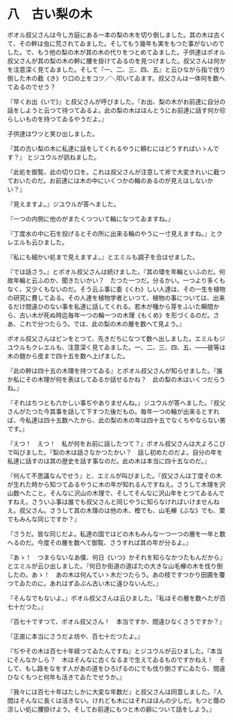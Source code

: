 # 八　古い梨の木

ポオル叔父さんは今し方庭にある一本の梨の木を切り倒しました。其の木は古くて、その幹は虫に荒されてゐました。そしてもう幾年も実をもつた事がないのでした。で、もう他の梨の木が其の木の代りをつとめてゐました。子供達はポオル叔父さんが其の梨の木の幹に腰を掛けてゐるのを見つけました。叔父さんは何かを注意深く見てゐました。そして『一、二、三、四、五』と云ひながら指で伐り倒した木の截《き》り口の上をコツ／＼叩いてゐます。叔父さんは一体何を数へてゐるのでせう？

『早くお出《いで》』と叔父さんが呼びました。『お出、梨の木がお前達に自分の話をしようと云つて待つてゐるよ。此の梨の木はほんとうにお前達に話す何か珍らしいものを持つてゐるやうだよ。』

子供達はワツと笑ひ出しました。

『其の古い梨の木に私達に話をしてくれるやうに頼むにはどうすればいゝんです？』
とジユウルが訊ねました。

『此処を御覧、此の切り口を。これは叔父さんが注意して斧で大変きれいに截つておいたのだ。お前達には木の中にいくつかの輪のあるのが見えはしないかい？』

『見えますよ。』ジユウルが答へました。

『一つの内側に他のがまたくつついて輪になつてゐますね。』

『丁度水の中に石を投げるとその所に出来る輪のやうに一寸見えますね。』とクレエルも云ひました。

『私にも細かい処まで見えますよ。』とエミルも調子を合はせました。

『では話さう。』とポオル叔父さんは続けました。『其の環を年輪といふのだ。何故年輪と云ふのか、聞きたいかい？　たつた一つだ。分るかい。一つより多くもなく、又少くもないのだ。そう云ふ事に委《くわ》しい人達は、その一生を植物の研究に費してゐる。その人達を植物学者といつて、植物の事については、出来るだけ間違ひのない事を私達に話してくれる。若木が種から芽をふいた瞬間から、古い木が死ぬ時迄毎年一つの輪一つの木理《もくめ》を形づくるのだ。さあ、これで分つたらう。では、此の梨の木の層を数へて見よう。』

ポオル叔父さんはピンをとつて、先きだちになつて数へ出しました。エミルもジユウルもクレエルも、注意深く見てゐました。一、二、三、四、五、――彼等は木の髄から皮まで四十五を数へ上げました。

『此の幹は四十五の木理を持つてゐる』とポオル叔父さんが知らせました。『誰か私にその木理が何を表はしてゐるか話せるかね？　此の梨の木はいくつだらうね。』

『それはちつとも六かしい事ぢやありませんね。』ジユウルが答へました。『叔父さんがたつた今其事を話して下すつた後だもの。毎年一つの輪が出来るとすれば、今私達は四十五数へたから、此の梨の木の年は四十五でなくちやならない筈です。』

『えつ！　えつ！　私が何をお前に話したつて？』ポオル叔父さんは大よろこびで叫びました。『梨の木は話さなかつたかい？　話し初めたのだよ。自分の年を私達に話すのは其の歴史を話す事なのだ。此の木は本当に四十五なのだ。』

『何んて不思議なんでせう』と、エミルが叫びました。『叔父さんは丁度その木が生れた時から知つてゐるやうに木の年が知れるんですねえ。さうして木理を沢山数へたこと。そんなに沢山の木理で、そしてそんなに沢山年をとつてゐるんですねえ。さういふ事は誰でも叔父さんと同じやうに知らなければいけませんねえ。叔父さん。さうして其の木理のは他の木、樫でも、山毛欅《ぶな》でも、栗でもみんな同じですか？』

『さうだ。皆な同じだよ。私達の国ではどの木もみんな一つ一つの層を一年と数へるのだ。今度その層を数へて御覧、さうすれば其の年が分るよ。』

『あゝ！　つまらないなあ僕、何日《いつ》かそれを知らなかつたもんだから』とエミルが云ひ出しました。『何日か街道の道ばたの大きな山毛欅の木を伐り倒したの。あゝ！　あの木は何んていゝ木だつたらう。あの枝ですつかり田圃を覆つてゐたのに。あれはずゐぶん古い木に違ひないんだ。』

『そんなでもないよ。』ポオル叔父さんは云ひました。『私はその層を数へたが百七十だつた。』

『百七十ですつて、ポオル叔父さん！　本当ですか、間違ひなくさうですか？』

『正直に本当にさうだよ坊や、百七十だつたよ。』

『ぢやその木は百七十年経つてゐたんですね』とジユウルが云ひました。『本当にそんなかしら？　木はそんなに古くなるまで生えてゐるものですかねえ！　そして、もし路をなをす人があの道をひろげるのにでも伐り倒さずにゐたら、間違ひなくもつと何年も活きてゐたでせうか。』

『我々には百七十年はたしかに大変な年数だ』と叔父さんは同意しました。『人間はそんなに長くは活きない。けれども木にはそれはほんの少しだ。もつと蔭の涼しい処に腰掛けよう。そしてお前達にもつと木の齢について話をしよう。』
